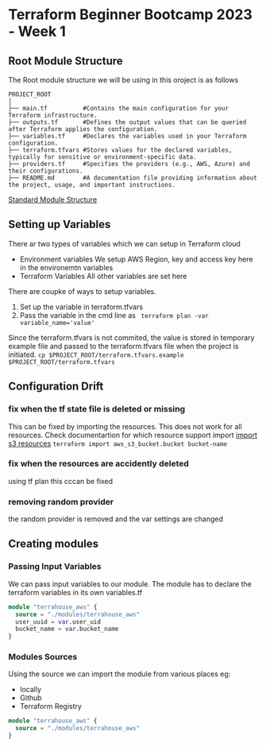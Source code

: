 # Terraform Beginner Bootcamp 2023 - Week 1

## Root Module Structure

The Root module structure we will be using in this oroject is as follows

```
PROJECT_ROOT
│
├── main.tf          #Contains the main configuration for your Terraform infrastructure.
├── outputs.tf       #Defines the output values that can be queried after Terraform applies the configuration.
├── variables.tf     #Declares the variables used in your Terraform configuration.
├── terraform.tfvars #Stores values for the declared variables, typically for sensitive or environment-specific data.
├── providers.tf     #Specifies the providers (e.g., AWS, Azure) and their configurations.
├── README.md        #A documentation file providing information about the project, usage, and important instructions.

```

[Standard Module Structure](https://developer.hashicorp.com/terraform/language/modules/develop/structure)

## Setting up Variables

There ar two types of variables which we can setup in Terraform cloud
- Environment variables
We setup AWS Region, key and access key here in the environemtn variables
- Terraform Variables
All other variables are set here

There are coupke of ways to setup variables.
1. Set up the variable in terraform.tfvars
2. Pass the variable in the cmd line as
` terraform plan -var variable_name='value'`

Since the terraform.tfvars is not commited, the value is stored in temporary example file and passed to the terraform.tfvars file when the project is initiated.
`cp $PROJECT_ROOT/terraform.tfvars.example $PROJECT_ROOT/terraform.tfvars`


## Configuration Drift

### fix when the tf state file is deleted or missing
This can be fixed by importing the resources. This does not work for all resources. Check documentartion for which resource support import
[import s3 resources](https://registry.terraform.io/providers/hashicorp/aws/latest/docs/resources/s3_bucket#import)
`terraform import aws_s3_bucket.bucket bucket-name`

### fix when the resources are accidently deleted
using tf plan this cccan be fixed

### removing random provider

the random provider is removed and the var settings are changed

## Creating modules

### Passing Input Variables

We can pass input variables to our module.
The module has to declare the terraform variables in its own variables.tf

```tf
module "terrahouse_aws" {
  source = "./modules/terrahouse_aws"
  user_uuid = var.user_uid
  bucket_name = var.bucket_name
}
```

### Modules Sources

Using the source we can import the module from various places eg:
- locally
- Github
- Terraform Registry

```tf
module "terrahouse_aws" {
  source = "./modules/terrahouse_aws"
}
```
